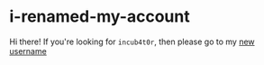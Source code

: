 # i-renamed-my-account

Hi there! If you're looking for `incub4t0r`, then please go to my [new username](https://github.com/f0ur3y3s)
